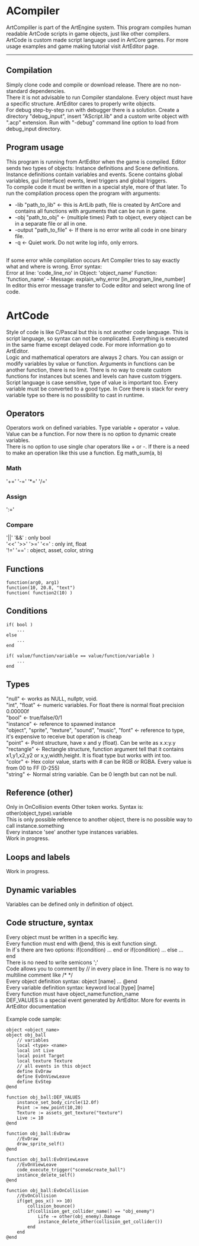 # ACompiler
ArtCompiller is part of the ArtEngine system. This program compiles human readable ArtCode scripts in game objects, just like other compilers.<br>
ArtCode is custom made script language used in ArtCore games. For more usage examples and game making tutorial visit ArtEditor page.<br>
<hr>

## Compilation
Simply clone code and compile or download release. There are no non-standard dependencies.<br>
There it is not advisable to run Compiler standalone. Every object must have a specific structure. ArtEditor cares to properly write objects.<br>
For debug step-by-step run with debugger there is a solution. Create a directory "debug_input", insert "AScript.lib" and a custom write object with ".acp" extension.
Run with "-debug" command line option to load from debug_input directory.

## Program usage
This program is running from ArtEditor when the game is compiled. Editor sends two types of objects: Instance definitions and Scene definitions.<br>
Instance definitions contain variables and events. Scene contains global variables, gui (interface) events, level triggers and global triggers.<br>
To compile code it must be written in a special style, more of that later. To run the compilation process open the program with arguments:<br>
* -lib "path_to_lib" <- this is ArtLib path, file is created by ArtCore and contains all functions with arguments that can be run in game.
* -obj "path_to_obj" <- (multiple times) Path to object, every object can be in a separate file or all in one.
* -output "path_to_file" <- If there is no error write all code in one binary file.
* -q <- Quiet work. Do not write log info, only errors.
<br>
If some error while compilation occurs Art Compiler tries to say exactly what and where is wrong. Error syntax:<br>
Error at line: 'code_line_no' in Object: 'object_name' Function: 'function_name' - Message: explain_why_error [in_program_line_number]<br>
In editor this error message transfer to Code editor and select wrong line of code.

# ArtCode
Style of code is like C/Pascal but this is not another code language. This is script language, so syntax can not be complicated. Everything is 
executed in the same frame except delayed code. For more information go to ArtEditor.<br>
Logic and mathematical operators are always 2 chars. You can assign or modify variables by value or function. Arguments in functions can be
another function, there is no limit. There is no way to create custom functions for instances but scenes and levels can have custom triggers.<br>
Script language is case sensitive, type of value is important too. Every variable must be converted to a good type.
In Core there is stack for every variable type so there is no possibility to cast in runtime.

## Operators
Operators work on defined variables. Type variable + operator + value.<br>
Value can be a function. For now there is no option to dynamic create variables.<br>
There is no option to use single char operators like + or -. If there is a need to make an operation
like this use a function. Eg math_sum(a, b)<br>
### Math
'+=' '-=' '*=' '/='
### Assign
':='
### Compare
'||'  '&&' : only bool<br>
'<<'  '>>'  '>='  '<=' : only int, float<br>
'!='  '==' : object, asset, color, string<br>
## Functions
    function(arg0, arg1)
    function(10, 20.8, "text")
    function( function2(10) )
## Conditions
    if( bool )
        ...
    else
        ...
    end
    
    if( value/function/variable == value/function/variable )
        ...
    end

## Types
"null" <- works as NULL, nullptr, void.<br>
"int", "float" <- numeric variables. For float there is normal float precision 0.00000f<br>
"bool" <- true/false/0/1<br>
"instance" <- reference to spawned instance<br>
"object", "sprite", "texture", "sound", "music", "font" <- reference to type, it's expensive to receive but operation is cheap<br>
"point" <- Point structure, have x and y (float). Can be write as x.x:y.y<br>
"rectangle" <- Rectangle structure, function argument tell that it contains x1,y1,x2,y2 or x,y,width,height. It is float type but works with int too.<br>
"color" <- Hex color value, starts with # can be RGB or RGBA. Every value is from 00 to FF (0-255)<br>
"string" <- Normal string variable. Can be 0 length but can not be null.<br>

## Reference (other)
Only in OnCollision events Other token works. Syntax is: other(object_type).variable<br>
This is only possible reference to another object, there is no possible way to call instance.something<br>
Every instance 'see' another type instances variables.<br>
Work in progress.

## Loops and labels
Work in progress.

## Dynamic variables
Variables can be defined only in definition of object.

## Code structure, syntax
Every object must be written in a specific key.<br>
Every function must end with @end, this is exit function singt.<br>
In if`s there are two options: if(condition) ... end or if(condition) ... else ... end<br>
There is no need to write semicons ';'<br>
Code allows you to comment by // in every place in line. There is no way to multiline comment like /* */<br>
Every object definition syntax: object [name] ... @end<br>
Every variable definition syntax: keyword local [type] [name]<br>
Every function must have object_name:function_name<br>
DEF_VALUES is a special event generated by ArtEditor. More for events in ArtEditor documentation<br>
<br>
Example code sample:<br>

    object <object_name>
    object obj_ball
        // variables
        local <type> <name>
        local int Live
        local point Target
        local texture Texture
        // all events in this object
        define EvDraw
        define EvOnViewLeave
        define EvStep
    @end

    function obj_ball:DEF_VALUES
        instance_set_body_circle(12.0f)
        Point := new_point(10,20)
        Texture := assets_get_texture("texture")
        Live := 10
    @end

    function obj_ball:EvDraw
        //EvDraw
        draw_sprite_self()
    @end

    function obj_ball:EvOnViewLeave
        //EvOnViewLeave
        code_execute_trigger("scene&create_ball")
        instance_delete_self()
    @end

    function obj_ball:EvOnCollision
        //EvOnCollision
        if(get_pos_x() >> 10)
            collision_bounce()
            if(collision_get_collider_name() == "obj_enemy")
                Life -= other(obj_enemy).Damage
                instance_delete_other(collision_get_collider())
            end
        end
    @end

